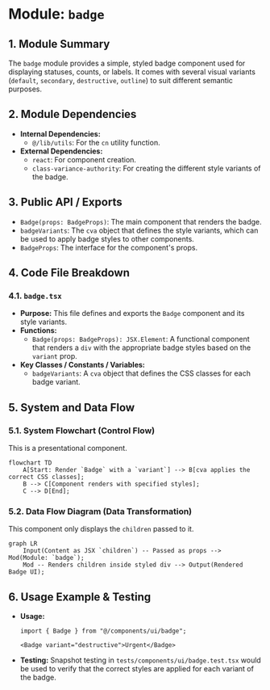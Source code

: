 # Module: `badge`

## 1. Module Summary

The `badge` module provides a simple, styled badge component used for displaying statuses, counts, or labels. It comes with several visual variants (`default`, `secondary`, `destructive`, `outline`) to suit different semantic purposes.

## 2. Module Dependencies

* **Internal Dependencies:**
    * `@/lib/utils`: For the `cn` utility function.
* **External Dependencies:**
    * `react`: For component creation.
    * `class-variance-authority`: For creating the different style variants of the badge.

## 3. Public API / Exports

* `Badge(props: BadgeProps)`: The main component that renders the badge.
* `badgeVariants`: The `cva` object that defines the style variants, which can be used to apply badge styles to other components.
* `BadgeProps`: The interface for the component's props.

## 4. Code File Breakdown

### 4.1. `badge.tsx`

* **Purpose:** This file defines and exports the `Badge` component and its style variants.
* **Functions:**
    * `Badge(props: BadgeProps): JSX.Element`: A functional component that renders a `div` with the appropriate badge styles based on the `variant` prop.
* **Key Classes / Constants / Variables:**
    * `badgeVariants`: A `cva` object that defines the CSS classes for each badge variant.

## 5. System and Data Flow

### 5.1. System Flowchart (Control Flow)

This is a presentational component.

```mermaid
flowchart TD
    A[Start: Render `Badge` with a `variant`] --> B[cva applies the correct CSS classes];
    B --> C[Component renders with specified styles];
    C --> D[End];
```

### 5.2. Data Flow Diagram (Data Transformation)

This component only displays the `children` passed to it.

```mermaid
graph LR
    Input(Content as JSX `children`) -- Passed as props --> Mod(Module: `badge`);
    Mod -- Renders children inside styled div --> Output(Rendered Badge UI);
```

## 6. Usage Example & Testing

* **Usage:**
  ```tsx
  import { Badge } from "@/components/ui/badge";

  <Badge variant="destructive">Urgent</Badge>
  ```
* **Testing:** Snapshot testing in `tests/components/ui/badge.test.tsx` would be used to verify that the correct styles are applied for each variant of the badge.
